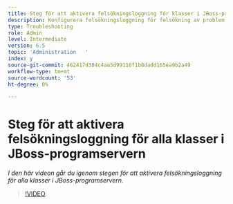 ```yaml
---
title: Steg för att aktivera felsökningsloggning för klasser i JBoss-programservern
description: Konfigurera felsökningsloggning för felsökning av problem relaterade till JBoss-programservern
type: Troubleshooting
role: Admin
level: Intermediate
version: 6.5
topic: 'Administration   '
index: y
source-git-commit: 462417d384c4aa5d99110f1b8dadd165ea9b2a49
workflow-type: tm+mt
source-wordcount: '53'
ht-degree: 0%

---
```



# Steg för att aktivera felsökningsloggning för alla klasser i JBoss-programservern

*I den här videon går du igenom stegen för att aktivera felsökningsloggning för alla klasser i JBoss-programservern.*

>[!VIDEO](https://video.tv.adobe.com/v/335522?quality=9&learn=on)
